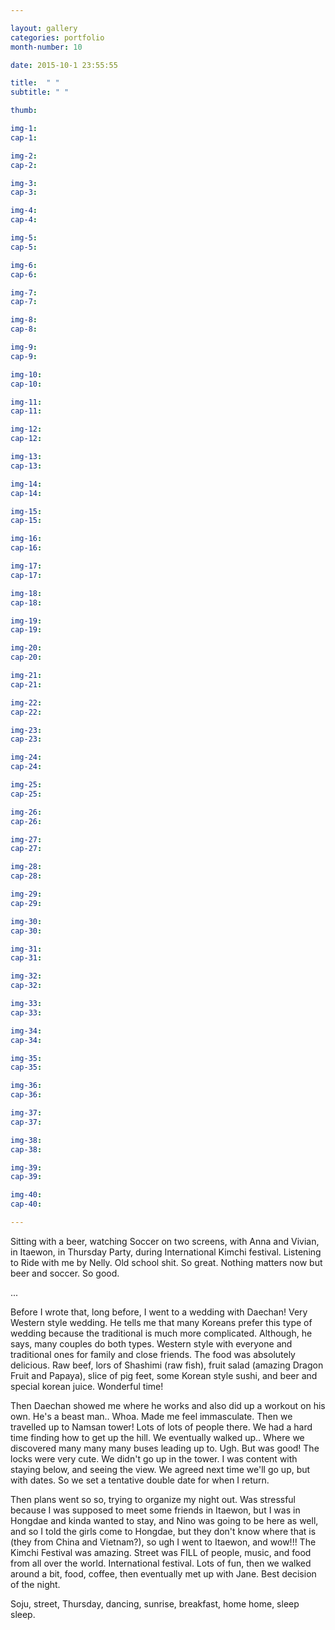 ```yaml
---

layout: gallery
categories: portfolio
month-number: 10

date: 2015-10-1 23:55:55

title:  " "
subtitle: " "

thumb:	

img-1:	
cap-1:	

img-2:	
cap-2:	

img-3:	
cap-3: 	

img-4:	
cap-4:	

img-5:	
cap-5:	

img-6:	
cap-6:	

img-7:	
cap-7:	

img-8:	
cap-8:	

img-9:	
cap-9:	

img-10:	
cap-10:	

img-11:	
cap-11:	

img-12:	
cap-12:	

img-13:	
cap-13:	

img-14:	
cap-14:	

img-15:	
cap-15:	

img-16:	
cap-16:	

img-17:	
cap-17:	

img-18:	
cap-18:	

img-19:	
cap-19:	

img-20:	
cap-20:	

img-21:	
cap-21:	

img-22:	
cap-22:	

img-23:	
cap-23:	

img-24:	
cap-24:	

img-25:	
cap-25:	

img-26:	
cap-26:	

img-27:	
cap-27:	

img-28:	
cap-28:	

img-29:	
cap-29:	

img-30:	
cap-30:	

img-31:	
cap-31:	

img-32:	
cap-32:	

img-33:	
cap-33:	

img-34:	
cap-34:	

img-35:	
cap-35:	

img-36:	
cap-36:	

img-37:	
cap-37:	

img-38:	
cap-38:	

img-39:	
cap-39:	

img-40:	
cap-40:	

---
```


Sitting with a beer, watching Soccer on two screens, with Anna and Vivian, in Itaewon, in Thursday Party, during International Kimchi festival. Listening to Ride with me by Nelly. Old school shit. So great. Nothing matters now but beer and soccer. So good. 

...

Before I wrote that, long before, I went to a wedding with Daechan! Very Western style wedding. He tells me that many Koreans prefer this type of wedding because the traditional is much more complicated. Although, he says, many couples do both types. Western style with everyone and traditional ones for family and close friends. The food was absolutely delicious. Raw beef, lors of Shashimi (raw fish), fruit salad (amazing Dragon Fruit and Papaya), slice of pig feet, some Korean style sushi, and beer and special korean juice. Wonderful time! 

Then Daechan showed me where he works and also did up a workout on his own. He's a beast man.. Whoa. Made me feel immasculate. Then we travelled up to Namsan tower! Lots of lots of people there. We had a hard time finding how to get up the hill. We eventually walked up.. Where we discovered many many many buses leading up to. Ugh. But was good! The locks were very cute. We didn't go up in the tower. I was content with staying below, and seeing the view. We agreed next time we'll go up, but with dates. So we set a tentative double date for when I return. 

Then plans went so so, trying to organize my night out. Was stressful because I was supposed to meet some friends in Itaewon, but I was in Hongdae and kinda wanted to stay, and Nino was going to be here as well, and so I told the girls come to Hongdae, but they don't know where that is (they from China and Vietnam?), so ugh I went to Itaewon, and wow!!! The Kimchi Festival was amazing. Street was FILL of people, music, and food from all over the world. International festival. Lots of fun, then we walked around a bit, food, coffee, then eventually met up with Jane. Best decision of the night. 

Soju, street, Thursday, dancing, sunrise, breakfast, home home, sleep sleep.
